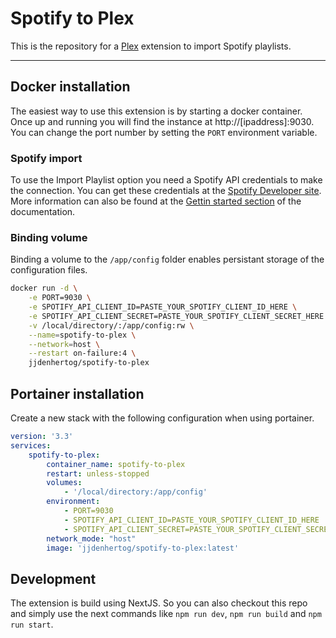 # Spotify to Plex

This is the repository for a [Plex](https://plex.tv/) extension to import Spotify playlists. 

------------

## Docker installation

The easiest way to use this extension is by starting a docker container. Once up and running you will find the instance at http://[ipaddress]:9030. You can change the port number by setting the `PORT` environment variable.

### Spotify import

To use the Import Playlist option you need a Spotify API credentials to make the connection. You can get these credentials at the [Spotify Developer site](https://developer.spotify.com/). More information can also be found at the [Gettin started section](https://developer.spotify.com/documentation/web-api) of the documentation.

### Binding volume

Binding a volume to the `/app/config` folder enables persistant storage of the configuration files.

```sh
docker run -d \
    -e PORT=9030 \
    -e SPOTIFY_API_CLIENT_ID=PASTE_YOUR_SPOTIFY_CLIENT_ID_HERE \
    -e SPOTIFY_API_CLIENT_SECRET=PASTE_YOUR_SPOTIFY_CLIENT_SECRET_HERE \
    -v /local/directory/:/app/config:rw \
    --name=spotify-to-plex \
    --network=host \
    --restart on-failure:4 \
    jjdenhertog/spotify-to-plex
```

## Portainer installation

Create a new stack with the following configuration when using portainer.

```yaml
version: '3.3'
services:
    spotify-to-plex:
        container_name: spotify-to-plex
        restart: unless-stopped
        volumes:
            - '/local/directory:/app/config'
        environment:
            - PORT=9030
            - SPOTIFY_API_CLIENT_ID=PASTE_YOUR_SPOTIFY_CLIENT_ID_HERE
            - SPOTIFY_API_CLIENT_SECRET=PASTE_YOUR_SPOTIFY_CLIENT_SECRET_HERE
        network_mode: "host"
        image: 'jjdenhertog/spotify-to-plex:latest'
```

## Development

The extension is build using NextJS. So you can also checkout this repo and simply use the next commands like `npm run dev`, `npm run build` and `npm run start`.
